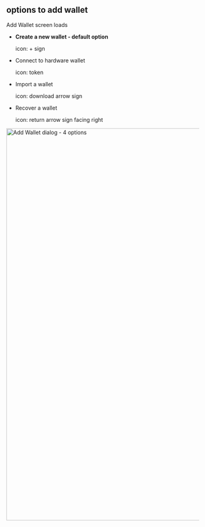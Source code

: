 ## options to add wallet

Add Wallet screen loads

- **Create a new wallet - default option**

    icon: + sign
    
- Connect to hardware wallet

    icon: token
    
- Import a wallet

    icon: download arrow sign
    
- Recover a wallet

    icon: return arrow sign facing right


<img width="1025" alt="Add Wallet dialog - 4 options" src="https://user-images.githubusercontent.com/123734066/223474834-0eca749c-b3f5-42e9-8db9-2307dc00f1e2.png">
